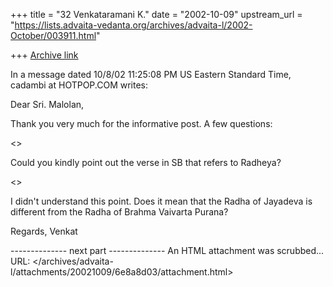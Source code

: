 +++
title = "32 Venkataramani K."
date = "2002-10-09"
upstream_url = "https://lists.advaita-vedanta.org/archives/advaita-l/2002-October/003911.html"

+++
[Archive link](https://lists.advaita-vedanta.org/archives/advaita-l/2002-October/003911.html)

In a message dated 10/8/02 11:25:08 PM US Eastern Standard Time,
cadambi at HOTPOP.COM writes:

Dear Sri. Malolan,

Thank you very much for the informative post. A few questions:

<<Radheya is mentioned in Srimad Bhagavatam. This is not the Radha who
devotees worship now.>>

Could you kindly point out the verse in SB that refers to Radheya?

<<Radha as celebrated by Jayadeva and the Radha we know now.>>

I didn't understand this point. Does it mean that the Radha of Jayadeva is
different from the Radha of Brahma Vaivarta Purana?

Regards,
Venkat

-------------- next part --------------
An HTML attachment was scrubbed...
URL: </archives/advaita-l/attachments/20021009/6e8a8d03/attachment.html>
